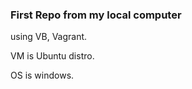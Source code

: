 <h3>First Repo from my local computer</h3>
<p>using VB, Vagrant.</p>
<p>VM is Ubuntu distro.</p>
OS is windows.
